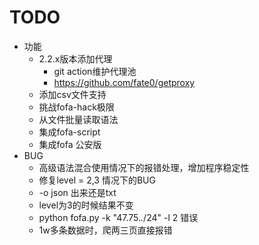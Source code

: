 # TODO

+ 功能
  + 2.2.x版本添加代理
    + git action维护代理池
    + https://github.com/fate0/getproxy
  + 添加csv文件支持
  + 挑战fofa-hack极限
  + 从文件批量读取语法
  + 集成fofa-script
  + 集成fofa 公安版
+ BUG
  + 高级语法混合使用情况下的报错处理，增加程序稳定性
  + 修复level = 2,3 情况下的BUG
  + -o json 出来还是txt
  + level为3的时候结果不变
  + python fofa.py -k "47.75.*.*/24" -l 2 错误
  + 1w多条数据时，爬两三页直接报错

